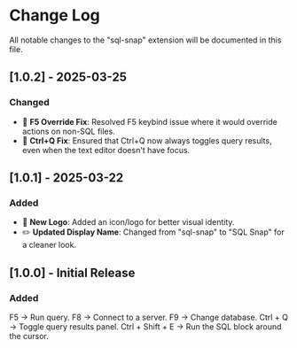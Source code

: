 # Change Log

All notable changes to the "sql-snap" extension will be documented in this file.

## [1.0.2] - 2025-03-25
### Changed
- 🧰 **F5 Override Fix**: Resolved F5 keybind issue where it would override actions on non-SQL files.
- 🧰 **Ctrl+Q Fix**: Ensured that Ctrl+Q now always toggles query results, even when the text editor doesn't have focus.

## [1.0.1] - 2025-03-22
### Added  
- 🎨 **New Logo**: Added an icon/logo for better visual identity.  
- ✏️ **Updated Display Name**: Changed from "sql-snap" to "SQL Snap" for a cleaner look.

## [1.0.0] - Initial Release
### Added
F5 → Run query.
F8 → Connect to a server.
F9 → Change database.
Ctrl + Q → Toggle query results panel.
Ctrl + Shift + E → Run the SQL block around the cursor.